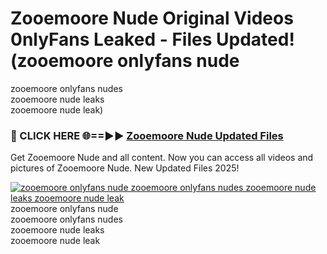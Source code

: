 # Zooemoore Nude Original Videos 0nlyFans Leaked - Files Updated! (zooemoore onlyfans nude<br>
zooemoore onlyfans nudes<br>
zooemoore nude leaks<br>
zooemoore nude leak)

<h3>🔴 CLICK HERE 🌐==►► <a href="https://tinyurl.com/2p9ay9w9" rel="nofollow">Zooemoore Nude Updated Files</a></h3>

Get Zooemoore Nude and all content. Now you can access all videos and pictures of Zooemoore Nude. New Updated Files 2025!

[![zooemoore onlyfans nude<br>
zooemoore onlyfans nudes<br>
zooemoore nude leaks<br>
zooemoore nude leak](https://i.imgur.com/KQgVmj3.gif)](https://tinyurl.com/2p9ay9w9)
zooemoore onlyfans nude<br>
zooemoore onlyfans nudes<br>
zooemoore nude leaks<br>
zooemoore nude leak
